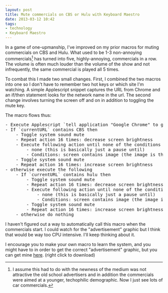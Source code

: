 ```yaml
---
layout: post
title: Mute commercials on CBS or Hulu with Keyboard Maestro
date: 2013-03-12 10:42 
tags:
- technology
- Keyboard Maestro 
---
```


In a game of one-upmanship, I've improved on my prior macros for muting commercials on CBS and Hulu. What used to be 1-3 non-annoying commercials[^1363103721-fn1] has turned into five, highly-annoying, commercials in a row. The volume is often much louder than the volume of the show and not infrequently, the same commercial is played all 5 times.

To combat this I made two small changes. First, I combined the two macros into one so I don't have to remember two hot keys or which site I'm watching. A simple Applescript snippet captures the URL from Chrome and an if/then statement looks for the network name in the url. The second change involves turning the screen off and on in addition to toggling the mute key.

The macro flows thus:

<pre>
- Execute Applescript `tell application "Google Chrome" to get the URL of active tab of first window` and save results to variable `currentURL`
- If `currentURL` contains CBS then
    - Toggle system sound mute
    - Repeat action 16 times: decrease screen brightness
    - Execute following action until none of the conditions are met
        - none (this is basically just a pause until)
        - Conditions: screen contains image (the image is the "advertisement" graphic that is displayed during a commercial)
    - Toggle system sound mute
    - Repeat action 16 times: increase screen brightness
- otherwise execute the following
    - If `currentURL` contains hulu then
        - Toggle system sound mute
        - Repeat action 16 times: decrease screen brightness
        - Execute following action until none of the conditions are met
            - none (this is basically just a pause until)
            - Conditions: screen contains image (the image is the "advertisement" graphic that is displayed during a commercial)
        - Toggle system sound mute
        - Repeat action 16 times: increase screen brightness
    - otherwise do nothing
</pre>

I haven't figured out a way to automatically call this macro when the commercials start. I could watch for the "advertisement" graphic but I think that would be way too CPU intensive. I'll keep thinking about it.

I encourage you to make your own macro to learn the system, and you might have to in order to get the correct "advertisement" graphic, but you can get mine [here](/images/mute_Commercials.kmmacros). (right click to download)

[^1363103721-fn1]: I assume this had to do with the newness of the medium was not attractive the old school advertisers and in addition the commercials were aimed at a younger, techophilic demographic. Now I just see lots of car commercials.